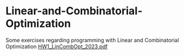 # Linear-and-Combinatorial-Optimization
Some exercises regarding programming with Linear and Combinatorial Optimization
[HW1_LinCombOpt_2023.pdf](https://github.com/GigaTasoulis/Linear-and-Combinatorial-Optimization/files/13426928/HW1_LinCombOpt_2023.pdf)
